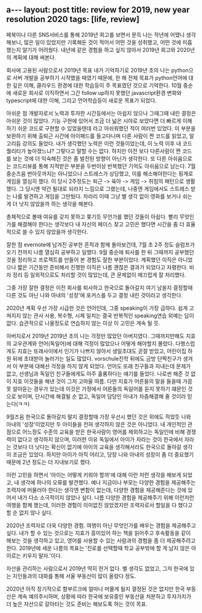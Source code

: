 a---
 layout: post
 title: review for 2019, new year resolution 2020
 tags: [life, review]
 ---

 페북이나 다른 SNS서비스를 통해 2019년 회고를 보면서 문득 나는 작년에 어땠나 생각해보니, 많은 일이 있었지만 기록해둔 것이 적어서
 어떤 것을 성취했고, 어떤 것에 미흡했는지 알기가 어려웠다.
내년에 같은 경험을 하고 싶지 않아서 2019년 회고와 2020년의 계획에 대해 써본다.

회사에 고용된 사람으로서
2019년
목표
내가 기억하기로 2019년 초의 나는 python으로 서버 개발을 공부하기 시작했을 때였기 때문에, 한 해 전체 목표가 python언어에 대한 깊은 이해, 클라우드 환경에 대한 학습등이 주 목표였던 것으로 기억한다. 10월 중순에 새로운 회사로 이직하면서 그간 follow up하지 못했던 javascript환경 변화와 typescript에 대한 이해, 그리고 언어학습등이 새로운 목표가 되었다.

아쉬운 점
개발자로서 노력과 투자한 시간등에서는 아쉽지 않으나 그때그때 내린 결정은 아쉬운 것이 많았다. 기능 구현에 있어서 조금 더 넓은 시야로 보았다면 더 빠르게 이해하기 쉬운 코드로 구현할 수 있었을텐데 라고 아쉬워했던 적이 여러번 있었다. 이 부분을 보완하기 위해 출퇴근 시간에 아이패드를 들고다니며 다른 사람이 짠 코드를 읽었고, 알고리듬 강의도 들었다. 내가 생각했던 노력은 이런 것들이었는데, 이 노력 이후 내 코드 퀄리티가 높아졌느냐? 그렇다고 말할 수는 없다.  하지만 이전 보다 다른사람이 짠 코드를 보는 것에 더 익숙해진 것은 좀 발전된 방향이 아닌가 생각한다. 또 다른 아쉬움으로는 코드리뷰를 통해 지적받은 부분을 두번이상 반복했던 기억도 아쉬움으로 남는다.
7월 중순즈음 번아웃까지는 아니었으나 스트레스가 상당했고, 이를 해소해야한다는 핑계로 게임을 열심히 했다. 이 당시 2주정도는 퇴근 -> 육아 -> 게임 -> 취침의 패턴으로 생활했다. 그 당시엔 약간 될대로 되라지 느낌으로 그랬는데, 나중엔 게임에서도 스트레스 받는 나를 발견하고 게임을 그만뒀다. 차라리 이때 그냥 별 생각 없이 영화를 보거나 쉬는 게 더 낫지 않았을까 하는 생각을 해본다.

총체적으로 볼때 여유를 갖지 못하고 쫒기듯 무언가를 했던 것들이 아쉽다. 빨리 무엇인가를 해결해야 한다는 생각보다 내 자신의 페이스 찾고 고민은 했다면 시간을 좀 더 효율적으로 쓸 수 있지 않았을까 생각한다.

잘한 점
evernote에 남겨진 공부한 흔적과 함께 돌아보건데, 7월 초 2주 정도 슬럼프가 오기 전까지 나름 열심히 공부하고 일했다.
9월 중순에 퇴사를 한 뒤 그때까지 공부했던 것을 정리하고 프로젝트를 만들어 본 경험도 잘한 부분이었다. 계획했던 이직은 아니었으나 짧은 기간동안 준비해서 진행한 이직은 나름 괜찮은 결과가 되었다고 자평한다. 비자 정리 등 일외적으로도 처리할 것이 많았는데, 큰 문제없이 매끄럽게 잘 처리했다.

그중 가장 잘한 결정은 이전 회사를 퇴사하고 한국으로 돌아갈지 여기 남을지 결정할때 다른 것도 아닌 나와 아내의 '성장'에 포커스를 두고 결정 내린 것이라고 생각한다.


2020년 계획
우선 가장 시급한 것은 언어인데, 그중 speaking이 가장 급하다. 쉽게 고쳐지지 않는 관사 사용, 복수형, 시제 일치는 결국 반복적인 speaking연습 외예는 답이 없다.
습관적으로 나올정도로 연습하지 않는 이상 이 고민은 계속 될 듯.



아버지로서
2019년
2019년 초의 나는 걱정만 많았던 아버지였다. 그때까지만해도 지효의 교우관계와 언어(독일어)에 대해 걱정이 많았으나 어떻게 해야할지 몰랐다. 다행스럽게도 지효는 또래사이에서 인기가 나쁘지 않아서 생일초대도 곧잘 받았고, 어린이집 하원 뒤에 초대받아 놀러가는 일도 많았다. vorschule진학 뒤에도 금방 단짝친구가 생겨서 이 부분에 대해선 걱정을 하지 않게 되었다. 언어도 또래 친구들과 지내는데 문제가 없고, 선생님과 독일인 친구들에게도 아주 훌륭하다는 얘기를 들었다. 나로썬 해준 것 없이 지효 이것들을 해낸 것이 그저 고마울 따름. 다만 지효가 어른들의 말을 들을때 가끔 못 알아듣는 경우가 있는데 이것은 가정에서 어른들의 독일어를 듣지 못하기 떄문인 것으로 보이며, 단시간에 해결될 순 없고, 독일어 담당인 아내가 차츰해결해 줄 것이라 믿는다(ㅋㅋ)

9월즈음 한국으로 돌아갈지 말지 결정할때 가장 우선시 했던 것은 위에도 적었듯 나와 아내의 '성장'이었지만 두 아이들을 전혀 생각하지 않은 것은 아니었다. 내 개인적인 관점으로 어느정도 수준의 교육을 받은 한국사람이 영어를 제외하고는 독일인에 비해 경쟁력이 없다고 생각하지 않으며, 이러한 이유 독일에서 아이가 자라는 것이 한국에서 자라는 것보다 더 낫다는 확신이 없기에 아이의 교육을 생각해서라도 한국으로 돌아갈 생각이 조금은 있었다. 하지만 아이가 아직 어리고, 당장 나와 아내의 성장이 좀 더 중요했기 때문에 2년 정도는 더 지내보기로 했다.

이런 고민을 하면서 '아이는 어떻게 키워야 할까'에 대해 이런 저런 생각을 해보게 되었고, 내 생각에 하나의 오류를 발견했다.
예나 지금이나 부모는 다양한 경험을 제공해주는 조력자에 머물러야 한다는 생각엔 변함이 없는데, 다양한 경험을 제공해준다는 것에 있어서 내가 다소 소극적이지 않았나 싶다. 나름 다양한 경험을 제공해주기 위해 이런저런 여행을 함께 했는데, 이러한 경험이 의미없진 않았겠지만 조력자로서 할일을 다 했다고 할 순 없지 않나 싶다.

2020년
조력자로 더욱 다양한 경험. 여행이 아닌 무엇인가를 배우는 경험을 제공해주고 싶다. 내가 할 수 있는 것으로는 지효가 흥미있어 하는 책을 읽어주고 후속활동을 같이 해보는 것을 생각하고 있고, 영어를 사용할 수 있는 사람과의 경험을 좀 더 제공해주려고 한다. 2019년에 세운 나름의 목표는 '진로를 선택할때 학교 공부밖에 할 게 남지 않은 아이로는 키우지 말자.'이다.

자산을 관리하는 사람으로서
2019년
딱히 한거 없다. 별 생각도 없었고, 그저 한국에 있는 지인들과의 대화를 통해 서울 부동산이 많이 올랐다 정도.

2020년
아직 장기적으로 함부르크에 얼마나 머물게 될지 결정된 것은 없지만 한국 부동산은 계속 예의주시하며, 상황에 따라 한국에 보유중인 부동산을 처분하고 투자가치가 더 높은 자산으로 갈아타는 것도 준비는 해보도록 하는 것이 목표.

